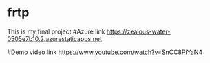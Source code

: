 # frtp
This is my final project 
#Azure link https://zealous-water-0505e7b10.2.azurestaticapps.net


#Demo video link https://www.youtube.com/watch?v=SnCC8PiYaN4
